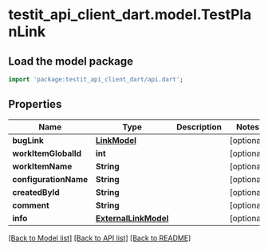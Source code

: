 # testit_api_client_dart.model.TestPlanLink

## Load the model package
```dart
import 'package:testit_api_client_dart/api.dart';
```

## Properties
Name | Type | Description | Notes
------------ | ------------- | ------------- | -------------
**bugLink** | [**LinkModel**](LinkModel.md) |  | [optional] 
**workItemGlobalId** | **int** |  | [optional] 
**workItemName** | **String** |  | [optional] 
**configurationName** | **String** |  | [optional] 
**createdById** | **String** |  | [optional] 
**comment** | **String** |  | [optional] 
**info** | [**ExternalLinkModel**](ExternalLinkModel.md) |  | [optional] 

[[Back to Model list]](../README.md#documentation-for-models) [[Back to API list]](../README.md#documentation-for-api-endpoints) [[Back to README]](../README.md)


